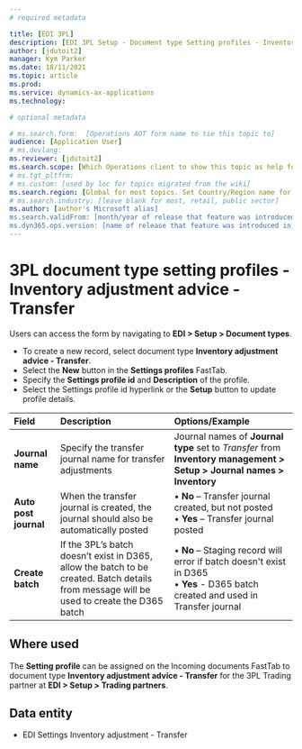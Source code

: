 ```yaml
---
# required metadata

title: [EDI 3PL]
description: [EDI 3PL Setup - Document type Setting profiles - Inventory adjustment advice - Transfer]
author: [jdutoit2]
manager: Kym Parker
ms.date: 18/11/2021
ms.topic: article
ms.prod: 
ms.service: dynamics-ax-applications
ms.technology: 

# optional metadata

# ms.search.form:  [Operations AOT form name to tie this topic to]
audience: [Application User]
# ms.devlang: 
ms.reviewer: [jdutoit2]
ms.search.scope: [Which Operations client to show this topic as help for, to be set by content strategist, see list here: https://microsoft.sharepoint.com/teams/DynDoc/_layouts/15/WopiFrame.aspx?sourcedoc={23419e1c-eb64-42e9-aa9b-79875b428718}&action=edit&wd=target%28Core-Dynamics-AX-CP-requirements%2Eone%7C4CC185C0%2DEFAA%2D42CD%2D94B9%2D8F2A45E7F61A%2FVersions-list-for-docs-topics%7CC14BE630%2D5151%2D49D6%2D8305%2D554B5084593C%2F%29]
# ms.tgt_pltfrm: 
# ms.custom: [used by loc for topics migrated from the wiki]
ms.search.region: [Global for most topics. Set Country/Region name for localizations]
# ms.search.industry: [leave blank for most, retail, public sector]
ms.author: [author's Microsoft alias]
ms.search.validFrom: [month/year of release that feature was introduced in, in format yyyy-mm-dd]
ms.dyn365.ops.version: [name of release that feature was introduced in, see list here: https://microsoft.sharepoint.com/teams/DynDoc/_layouts/15/WopiFrame.aspx?sourcedoc={23419e1c-eb64-42e9-aa9b-79875b428718}&action=edit&wd=target%28Core-Dynamics-AX-CP-requirements%2Eone%7C4CC185C0%2DEFAA%2D42CD%2D94B9%2D8F2A45E7F61A%2FVersions-list-for-docs-topics%7CC14BE630%2D5151%2D49D6%2D8305%2D554B5084593C%2F%29]
---
```


# 3PL document type setting profiles - Inventory adjustment advice - Transfer

Users can access the form by navigating to **EDI > Setup > Document types**.

- To create a new record, select document type **Inventory adjustment advice - Transfer**.
- Select the **New** button in the **Settings profiles** FastTab.
- Specify the **Settings profile id** and **Description** of the profile.
- Select the Settings profile id hyperlink or the **Setup** button to update profile details.

**Field**           |	**Description**	                          | **Options/Example**
:-------            |:-------                                   |:----------
**Journal name**    |	Specify the transfer journal name for transfer adjustments	| Journal names of **Journal type** set to _Transfer_ from **Inventory management > Setup > Journal names > Inventory**
**Auto post journal** |	When the transfer journal is created, the journal should also be automatically posted	| • **No** – Transfer journal created, but not posted <br> • **Yes** – Transfer journal posted
**Create batch**	  | If the 3PL’s batch doesn’t exist in D365, allow the batch to be created. Batch details from message will be used to create the D365 batch	| • **No** – Staging record will error if batch doesn't exist in D365 <br> • **Yes** - D365 batch created and used in Transfer journal

## Where used
The **Setting profile** can be assigned on the Incoming documents FastTab to document type **Inventory adjustment advice - Transfer** for the 3PL Trading partner at **EDI > Setup > Trading partners**.

## Data entity
- EDI Settings Inventory adjustment - Transfer
